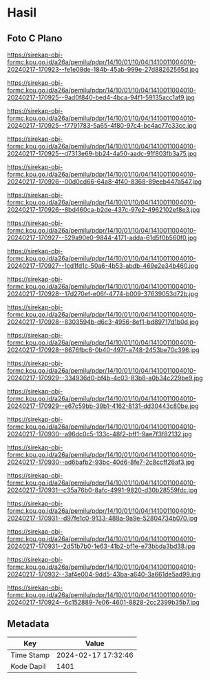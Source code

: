 # Hasil

## Foto C Plano

https://sirekap-obj-formc.kpu.go.id/a26a/pemilu/pdpr/14/10/01/10/04/1410011004010-20240217-170923--fe1e08de-184b-45ab-999e-27d88262565d.jpg

https://sirekap-obj-formc.kpu.go.id/a26a/pemilu/pdpr/14/10/01/10/04/1410011004010-20240217-170925--9ad0f840-bed4-4bca-94f1-59135acc1af9.jpg

https://sirekap-obj-formc.kpu.go.id/a26a/pemilu/pdpr/14/10/01/10/04/1410011004010-20240217-170925--f7791783-5a65-4f80-97c4-bc4ac77c33cc.jpg

https://sirekap-obj-formc.kpu.go.id/a26a/pemilu/pdpr/14/10/01/10/04/1410011004010-20240217-170925--d7313e69-bb24-4a50-aadc-91f803fb3a75.jpg

https://sirekap-obj-formc.kpu.go.id/a26a/pemilu/pdpr/14/10/01/10/04/1410011004010-20240217-170926--00d0cd66-64a8-4f40-8368-89eeb447a547.jpg

https://sirekap-obj-formc.kpu.go.id/a26a/pemilu/pdpr/14/10/01/10/04/1410011004010-20240217-170926--8bd460ca-b2de-437c-97e2-4962102ef8e3.jpg

https://sirekap-obj-formc.kpu.go.id/a26a/pemilu/pdpr/14/10/01/10/04/1410011004010-20240217-170927--529a90e0-9844-4171-adda-61d5f0b560f0.jpg

https://sirekap-obj-formc.kpu.go.id/a26a/pemilu/pdpr/14/10/01/10/04/1410011004010-20240217-170927--1cd1fd1c-50a6-4b53-abdb-469e2e34b460.jpg

https://sirekap-obj-formc.kpu.go.id/a26a/pemilu/pdpr/14/10/01/10/04/1410011004010-20240217-170928--17d270ef-e06f-4774-b009-37639053d72b.jpg

https://sirekap-obj-formc.kpu.go.id/a26a/pemilu/pdpr/14/10/01/10/04/1410011004010-20240217-170928--8303594b-d6c3-4956-8ef1-bd89717d1b0d.jpg

https://sirekap-obj-formc.kpu.go.id/a26a/pemilu/pdpr/14/10/01/10/04/1410011004010-20240217-170928--8676fbc6-0b40-497f-a748-2453be70c396.jpg

https://sirekap-obj-formc.kpu.go.id/a26a/pemilu/pdpr/14/10/01/10/04/1410011004010-20240217-170929--334936d0-bf4b-4c03-83b8-a0b34c229be9.jpg

https://sirekap-obj-formc.kpu.go.id/a26a/pemilu/pdpr/14/10/01/10/04/1410011004010-20240217-170929--e67c59bb-39b1-4162-8131-dd30443c80be.jpg

https://sirekap-obj-formc.kpu.go.id/a26a/pemilu/pdpr/14/10/01/10/04/1410011004010-20240217-170930--a96dc0c5-133c-48f2-bff1-9ae7f3f82132.jpg

https://sirekap-obj-formc.kpu.go.id/a26a/pemilu/pdpr/14/10/01/10/04/1410011004010-20240217-170930--ad6bafb2-93bc-40d6-8fe7-2c8ccff26af3.jpg

https://sirekap-obj-formc.kpu.go.id/a26a/pemilu/pdpr/14/10/01/10/04/1410011004010-20240217-170931--c35a76b0-8afc-4991-9820-d30b28559fdc.jpg

https://sirekap-obj-formc.kpu.go.id/a26a/pemilu/pdpr/14/10/01/10/04/1410011004010-20240217-170931--d97fe1c0-9133-488a-9a9e-52804734b070.jpg

https://sirekap-obj-formc.kpu.go.id/a26a/pemilu/pdpr/14/10/01/10/04/1410011004010-20240217-170931--2d51b7b0-1e63-41b2-bf1e-e73bbda3bd38.jpg

https://sirekap-obj-formc.kpu.go.id/a26a/pemilu/pdpr/14/10/01/10/04/1410011004010-20240217-170932--3af4e004-9dd5-43ba-a640-3a661de5ad99.jpg

https://sirekap-obj-formc.kpu.go.id/a26a/pemilu/pdpr/14/10/01/10/04/1410011004010-20240217-170924--6c152889-7e06-4601-8828-2cc2399b35b7.jpg


## Metadata

| Key        | Value               |
| ---------- | ------------------- |
| Time Stamp | 2024-02-17 17:32:46 |
| Kode Dapil | 1401                |



